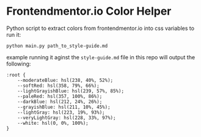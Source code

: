 # Frontendmentor.io Color Helper
Python script to extract colors from frontendmentor.io into css variables
to run it:
```lang=bash
python main.py path_to_style-guide.md
```
example running it aginst the `style-guide.md` file in this repo will output the following:
```lang=css
:root {
    --moderateBlue: hsl(238, 40%, 52%);
    --softRed: hsl(358, 79%, 66%);
    --lightGrayishBlue: hsl(239, 57%, 85%);
    --paleRed: hsl(357, 100%, 86%);
    --darkBlue: hsl(212, 24%, 26%);
    --grayishBlue: hsl(211, 10%, 45%);
    --lightGray: hsl(223, 19%, 93%);
    --veryLightGray: hsl(228, 33%, 97%);
    --white: hsl(0, 0%, 100%);
}
```
